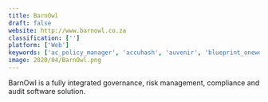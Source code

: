 ```yaml
---
title: BarnOwl
draft: false 
website: http://www.barnowl.co.za
classification: ['']
platform: ['Web']
keywords: ['ac_policy_manager', 'accuhash', 'auvenir', 'blueprint_oneworld', 'blueprint_rcm', 'borealis_application', 'cams_-_compliance_auditing', 'cloudhealth', 'fixnix', 'ideagen_coruson', 'metricstream', 'sap_grc', 'smarsh', 'tradepaq_trm', 'trail', 'transcend', 'vcomply', 'wolfpac', 'eramba', 'riskcloud.net']
image: 2020/04/BarnOwl.png
---
```

BarnOwl is a fully integrated governance, risk management, compliance and audit software solution.